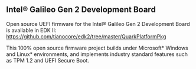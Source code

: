 ## Intel® Galileo Gen 2 Development Board

Open source UEFI firmware for the Intel® Galileo Gen 2 Development Board is available in EDK II:
https://github.com/tianocore/edk2/tree/master/QuarkPlatformPkg

This 100% open source firmware project builds under Microsoft* Windows and Linux* environments, and implements industry standard features such as TPM 1.2 and UEFI Secure Boot.